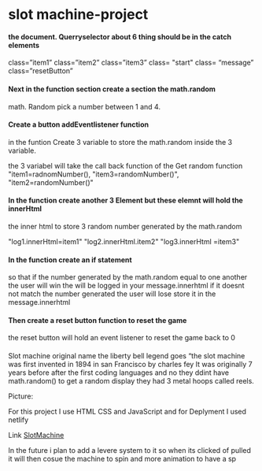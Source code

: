 # slot machine-project

  #### the document. Querryselector about 6 thing should be in  the catch elements
 class=”item1”
 class=”item2”
 class=”item3”
 class= "start"
 class= “message”
 class=”resetButton”

#### Next in the function section create a section the math.random 
math. Random pick  a number between 1 and 4.

#### Create a button  addEventlistener function 
in the  funtion Create 3 variable to store the math.random inside the 3 variable.

  the 3 variabel will take the call back function of the Get random function  
"item1=radnomNumber(), "item3=randomNumber()", "item2=randomNumber()"

#### In the function create another 3 Element but these elemnt will hold the innerHtml
the inner html to store 3 random number generated by the math.random

"log1.innerHtml=item1" "log2.innerHtml.item2" "log3.innerHtml =item3"
#### In the function create an if statement
so that if the number generated by the math.random equal to one another the user will win 
 the will be logged  in your message.innerhtml 
 if it doesnt not match the number generated the user will lose
 store it in the message.innerhtml
#### Then create a reset button function to reset the game
 the reset button will hold an event listener to reset the game back to 0
 
#### 
 


Slot machine original name the liberty bell
legend goes “the slot machine was first invented in 1894 in san Francisco by charles fey
It was originally 7 years before  after the first coding languages and no they ddint have math.random() to get a random display they had 3 metal hoops called reels.

Picture:


For this project I use HTML  CSS  and JavaScript
and for Deplyment I used netlify



Link	[SlotMachine](https://hopeful-bell-3d058f.netlify.app/)
 

In the future i plan to add a levere system to it so when its clicked of pulled it will then cosue the machine to spin and more animation to have a sp
